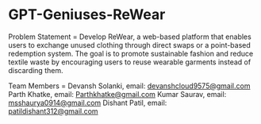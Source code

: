 # GPT-Geniuses-ReWear

Problem Statement = Develop ReWear, a web-based platform that enables users to exchange unused clothing
through direct swaps or a point-based redemption system. The goal is to promote sustainable
fashion and reduce textile waste by encouraging users to reuse wearable garments instead of
discarding them.

Team Members = Devansh Solanki, email: devanshcloud9575@gmail.com
               Parth Khatke,    email: Parthkhatke@gmail.com
               Kumar Saurav,    email: msshaurya0914@gmail.com
               Dishant Patil,   email: patildishant312@gmail.com
